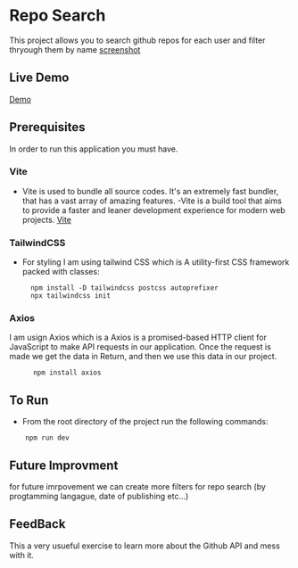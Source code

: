 # Repo Search

This project allows you to search github repos for each user and filter thryough them by name
[screenshot](https://ibb.co/S06mksH)

## Live Demo

[Demo](https://comforting-lolly-2e2479.netlify.app/)


## Prerequisites
In order to run this application you must have.

### Vite

- Vite is used to bundle all source codes. It's an extremely fast bundler, that has a vast array of amazing features.
-Vite is a build tool that aims to provide a faster and leaner development experience for modern web projects.
 [Vite](https://vitejs.dev/guide/)


### TailwindCSS

- For styling I am using tailwind CSS which is A utility-first CSS framework packed with classes:
    ```shell script
      npm install -D tailwindcss postcss autoprefixer
      npx tailwindcss init
    ```

### Axios

I am usign Axios which is a Axios is a promised-based HTTP client for JavaScript to make API requests in our application. Once the request is made we get the data in Return, and then we use this data in our project.
```shell script
      npm install axios
```

## To Run

* From the root directory of the project run the following commands:
```shell script
    npm run dev
```

## Future Improvment 

for future imrpovement we can create more filters for repo search (by progtamming langague, date of publishing etc...)

## FeedBack 

This a very usueful exercise to learn more about the Github API and mess with it.
